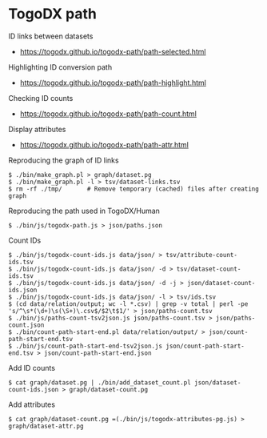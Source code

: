 # TogoDX path

ID links between datasets
* https://togodx.github.io/togodx-path/path-selected.html

Highlighting ID conversion path
* https://togodx.github.io/togodx-path/path-highlight.html

Checking ID counts
* https://togodx.github.io/togodx-path/path-count.html

Display attributes
* https://togodx.github.io/togodx-path/path-attr.html

Reproducing the graph of ID links
```
$ ./bin/make_graph.pl > graph/dataset.pg
$ ./bin/make_graph.pl -l > tsv/dataset-links.tsv
$ rm -rf ./tmp/       # Remove temporary (cached) files after creating graph
```

Reproducing the path used in TogoDX/Human
```
$ ./bin/js/togodx-path.js > json/paths.json
```

Count IDs
```
$ ./bin/js/togodx-count-ids.js data/json/ > tsv/attribute-count-ids.tsv
$ ./bin/js/togodx-count-ids.js data/json/ -d > tsv/dataset-count-ids.tsv
$ ./bin/js/togodx-count-ids.js data/json/ -d -j > json/dataset-count-ids.json
$ ./bin/js/togodx-count-ids.js data/json/ -l > tsv/ids.tsv
$ (cd data/relation/output; wc -l *.csv) | grep -v total | perl -pe 's/^\s*(\d+)\s(\S+)\.csv$/$2\t$1/' > json/paths-count.tsv
$ ./bin/js/paths-count-tsv2json.js json/paths-count.tsv > json/paths-count.json
$ ./bin/count-path-start-end.pl data/relation/output/ > json/count-path-start-end.tsv
$ ./bin/js/count-path-start-end-tsv2json.js json/count-path-start-end.tsv > json/count-path-start-end.json
```

Add ID counts
```
$ cat graph/dataset.pg | ./bin/add_dataset_count.pl json/dataset-count-ids.json > graph/dataset-count.pg
```

Add attributes
```
$ cat graph/dataset-count.pg =(./bin/js/togodx-attributes-pg.js) > graph/dataset-attr.pg
```
